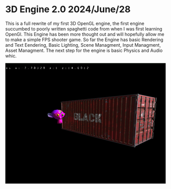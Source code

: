 # 3D Engine 2.0 2024/June/28
This is a full rewrite of my first 3D OpenGL engine, the first engine succumbed to poorly written spaghetti code from when I was first learning OpenGl. This Engine has been more thought out and will hopefully
allow me to make a simple FPS shooter game. So far the Engine has basic Rendering and Text Eendering, Basic Lighting, Scene Managment, Input Managment, Asset Managment. The next step for the engine is basic Physics and Audio whic. 

![screenshot](/github/screenshots/3Dengine.png)
